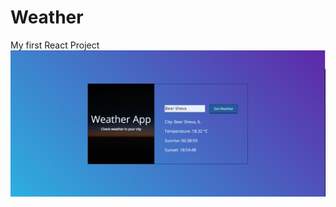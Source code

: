 # Weather
My first React Project
![Image alt](https://github.com/ZingerMarat/Weather/blob/main/Screenshot%202023-03-25%20095128.png)

